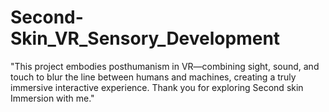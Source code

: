 # Second-Skin_VR_Sensory_Development
"This project embodies posthumanism in VR—combining sight, sound, and touch to blur the line between humans and machines, creating a truly immersive interactive experience. Thank you for exploring Second skin Immersion with me."
